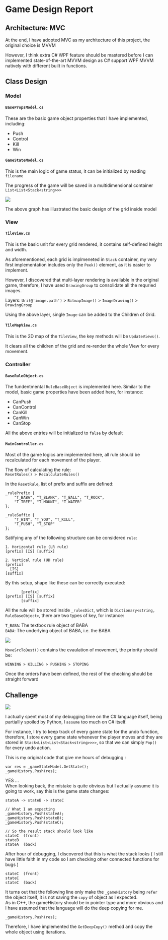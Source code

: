 # Game Design Report

## Architecture: MVC
At the end, I have adopted MVC as my architecture of this project, the original choice is MVVM  

However, I think extra C# WPF feature should be mastered before I can implemented state-of-the-art MVVM design as C# support WPF MVVM natively with different built in functions.

## Class Design

### Model

#### `BasePropsModel.cs`  
These are the basic game object properties that I have implemented, including:
- Push
- Control
- Kill
- Win

#### `GameStateModel.cs`  
This is the main logic of game status, it can be initialized by reading `filename`  

The progress of the game will be saved in a multidimensional container
`List<List<Stack<string>>>`

<img src="https://github.com/IECUHK/project-part-ii-huehue/blob/master/Assets/Images/Stackexplain.png">

The above graph has illustrated the basic design of the grid inside model

### View

#### `TileView.cs`  
This is the basic unit for every grid rendered, it contains self-defined height and width.  

As aforementioned, each grid is implmeneted in `Stack` container, my very first implementation includes only the `Peek()` element, as it is easier to implement.

However, I discovered that multi-layer rendering is available in the original game, therefore, I have used `DrawingGroup` to consolidate all the requried images.

Layers: `Uri(@'image.path')` > `BitmapImage()` > `ImageDrawing()` > `DrawingGroup`

Using the above layer, single `Image` can be added to the Children of Grid.

#### `TileMapView.cs`  
This is the 2D map of the `TileView`, the key methods will be `UpdateViews()`.  

It clears all the children of the grid and re-render the whole View for every movement.

### Controller

#### `BaseRuleObject.cs`  
The fundentmental `RuleBaseObject` is implemented here. Similar to the model, basic game properties have been added here, for instance:

- CanPush
- CanControl
- CanKill
- CanWin
- CanStop

All the above entries will be initialized to `false` by default

#### `MainController.cs`  
Most of the game logics are implemented here, all rule should be recalculated for each movement of the player.  

The flow of calculating the rule:  
`ResetRules() > RecalculateRules()`

In the `ResetRule`, list of prefix and suffix are defined:  

```
_rulePrefix {
    "T_BABA", "T_BLANK", "T_BALL", "T_ROCK",
    "T_TREE", "T_MOUNT", "T_WATER"
};

_ruleSuffix {
    "T_WIN", "T_YOU", "T_KILL",
    "T_PUSH", "T_STOP"
};
```

Satifying any of the following structure can be considered `rule`:  
```
1. Horizontal rule (LR rule)
[prefix] [IS] [suffix]

2. Vertical rule (UD rule)
[prefix]
  [IS]
[suffix]
```

By this setup, shape like these can be correctly executed:  
```
       [prefix]
[prefix] [IS] [suffix]
       [suffix]
``` 

All the rule will be stored inside `_rulesDict`, which is `Dictionary<string, RuleBaseObject>`, there are two types of key, for instance:

`T_BABA`: The textbox rule object of BABA   
`BABA`: The underlying object of BABA, i.e. the BABA

<img src="https://github.com/IECUHK/project-part-ii-huehue/blob/master/Assets/Images/Keyexplain.png">


`MoveSrcToDest()` contains the evaulation of movement, the priority should be: 

`WINNING > KILLING > PUSHING > STOPING`

Once the orders have been defined, the rest of the checking should be straight forward  

## Challenge

<img src="https://github.com/IECUHK/project-part-ii-huehue/blob/master/Assets/Images/HofstadterLaw.png">

I actually spent most of my debugging time on the C# language itself, being partiallly spoiled by Python, I `assume` too much on C# itself.

For instance, I try to keep track of every game state for the undo function, therefore, I store every game state whenever the player moves and they are stored in
`Stack<List<List<Stack<string>>>>`, so that we can simply `Pop()` for every undo action.

This is my original code that give me hours of debugging :
```
var res = _gameStateModel.GetState();
_gameHistory.Push(res);
```

YES ...   
When looking back, the mistake is quite obvious but I actually assume it is going to work, say this is the game state changes:
```
stateA -> stateB -> stateC

// What I am expecting
_gameHistory.Push(stateA);
_gameHistory.Push(stateB);
_gameHistory.Push(stateC);

// So the result stack should look like
stateC  (front)
stateB
stateA  (back)
```

After hour of debugging, I discovered that this is what the stack looks ( I still have little faith in my code so I am checking other connected functions for bugs )
```
stateC  (front)
stateC
stateC  (back)
```


It turns out that the following line only make the `_gameHistory` being `refer` the object itself, it is not saving the `copy` of object as I expected.  
As in C++, the gameHistory should be in pointer type and more obvious and I have assumed that the language will do the deep copying for me.
```
_gameHistory.Push(res);
```

Therefore, I have implemented the `GetDeepCopy()` method and copy the whole object using iterations.